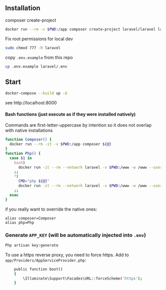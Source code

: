 ## Installation

composer create-project
```bash
docker run --rm -v $PWD:/app composer create-project laravel/laravel laravel
```

Fix root permissions for local dev

```bash
sudo chmod 777 -R laravel
```

copy `.env.example` from this repo
```bash
cp .env.example laravel/.env
```

## Start

```bash
docker-compose --build up -d
```
see http://localhost:8000


#### Bash functions (just execute as if they were installed natively)

Commands are first-letter-uppercase by intention so it does not overlap with native installations

```bash
function Composer() {
  docker run --rm -it -v $PWD:/app composer ${@}
}
function Php() {
  case $1 in
    bash) 
      docker run -it --rm --network laravel -v $PWD:/www -w /www --user $(id -u) php:local bash
    ;;
    *)
      CMD="php ${@}"
      docker run -it --rm --network laravel -v $PWD:/www -w /www --user $(id -u) php:local bash -c "${CMD}"
    ;;
  esac
}
```

if you really want to override the native ones:
```
alias composer=Composer
alias php=Php
```


### Generate `APP_KEY` (will be automatically injected into `.env`)

```bash
Php artisan key:generate
```

To use a https reverse proxy, you need to force https.
Add to `app/Providers/AppServiceProvider.php`:
```bash
    public function boot()
    {
        \Illuminate\Support\Facades\URL::forceScheme('https');
    }
```
